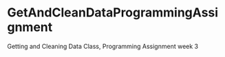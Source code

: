 # GetAndCleanDataProgrammingAssignment
Getting and Cleaning Data Class, Programming Assignment week 3
